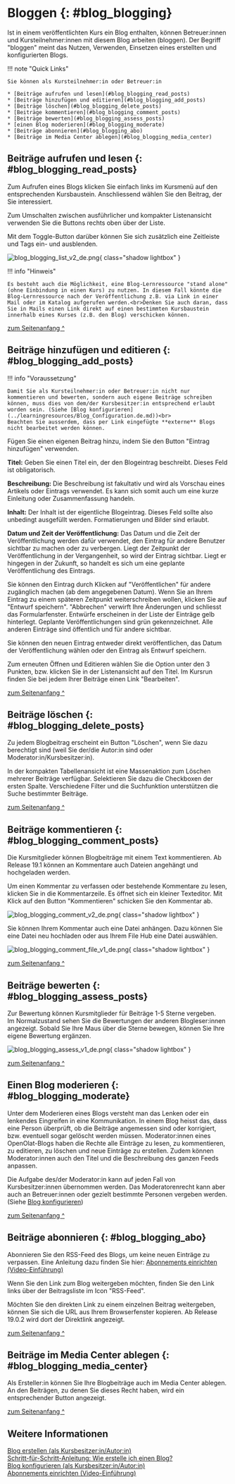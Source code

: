 # Bloggen {: #blog_blogging}

Ist in einem veröffentlichten Kurs ein Blog enthalten, können Betreuer:innen und Kursteilnehmer:innen mit diesem Blog arbeiten (bloggen). Der Begriff "bloggen" meint das Nutzen, Verwenden, Einsetzen eines erstellten und konfigurierten Blogs.

!!! note "Quick Links"

    Sie können als Kursteilnehmer:in oder Betreuer:in 

    * [Beiträge aufrufen und lesen](#blog_blogging_read_posts)
    * [Beiträge hinzufügen und editieren](#blog_blogging_add_posts)
    * [Beiträge löschen](#blog_blogging_delete_posts)
    * [Beiträge kommentieren](#blog_blogging_comment_posts)
    * [Beiträge bewerten](#blog_blogging_assess_posts)
    * [einen Blog moderieren](#blog_blogging_moderate)
    * [Beiträge abonnieren](#blog_blogging_abo)
    * [Beiträge im Media Center ablegen](#blog_blogging_media_center)



## Beiträge aufrufen und lesen {: #blog_blogging_read_posts}

Zum Aufrufen eines Blogs klicken Sie einfach links im Kursmenü auf den entsprechenden Kursbaustein. Anschliessend wählen Sie den Beitrag, der Sie interessiert.

Zum Umschalten zwischen ausführlicher und kompakter Listenansicht verwenden Sie die Buttons rechts oben über der Liste.

Mit dem Toggle-Button darüber können Sie sich zusätzlich eine Zeitleiste und Tags ein- und ausblenden.

![blog_blogging_list_v2_de.png](assets/blog_blogging_list_v2_de.png){ class="shadow lightbox" }

!!! info "Hinweis"

    Es besteht auch die Möglichkeit, eine Blog-Lernressource "stand alone" (ohne Einbindung in einen Kurs) zu nutzen. In diesem Fall könnte die Blog-Lernressource nach der Veröffentlichung z.B. via Link in einer Mail oder im Katalog aufgerufen werden.<br>Denken Sie auch daran, dass Sie in Mails einen Link direkt auf einen bestimmten Kursbaustein innerhalb eines Kurses (z.B. den Blog) verschicken können.    

[zum Seitenanfang ^](#blog_blogging)



## Beiträge hinzufügen und editieren {: #blog_blogging_add_posts}

!!! info "Voraussetzung"

    Damit Sie als Kursteilnehmer:in oder Betreuer:in nicht nur kommentieren und bewerten, sondern auch eigene Beiträge schreiben können, muss dies von dem/der Kursbesitzer:in entsprechend erlaubt worden sein. (Siehe [Blog konfigurieren](../learningresources/Blog_Configuration.de.md))<br>
    Beachten Sie ausserdem, dass per Link eingefügte **externe** Blogs nicht bearbeitet werden können.

Fügen Sie einen eigenen Beitrag hinzu, indem Sie den Button "Eintrag hinzufügen" verwenden.<br>


**Titel:** Geben Sie einen Titel ein, der den Blogeintrag beschreibt. Dieses Feld ist obligatorisch.

**Beschreibung:** Die Beschreibung ist fakultativ und wird als Vorschau eines Artikels oder Eintrags verwendet. Es kann sich somit auch um eine kurze Einleitung oder Zusammenfassung handeln.

**Inhalt:** Der Inhalt ist der eigentliche Blogeintrag. Dieses Feld sollte also unbedingt ausgefüllt werden. Formatierungen und Bilder sind erlaubt.

**Datum und Zeit der Veröffentlichung:** Das Datum und die Zeit der Veröffentlichung werden dafür verwendet, den Eintrag für andere Benutzer sichtbar zu machen oder zu verbergen. Liegt der Zeitpunkt der Veröffentlichung in der Vergangenheit, so wird der Eintrag sichtbar. Liegt er hingegen in der Zukunft, so handelt es sich um eine geplante Veröffentlichung des Eintrags.

Sie können den Eintrag durch Klicken auf "Veröffentlichen" für andere zugänglich machen (ab dem angegebenen Datum). Wenn Sie an Ihrem Eintrag zu einem späteren Zeitpunkt weiterschreiben wollen, klicken Sie auf "Entwurf speichern". "Abbrechen" verwirft Ihre Änderungen und schliesst das Formularfenster. Entwürfe erscheinen in der Liste der Einträge gelb hinterlegt. Geplante Veröffentlichungen sind grün gekennzeichnet. Alle anderen Einträge sind öffentlich und für andere sichtbar.

Sie können den neuen Eintrag entweder direkt veröffentlichen, das Datum der Veröffentlichung wählen oder den Eintrag als Entwurf speichern.

Zum erneuten Öffnen und Editieren wählen Sie die Option unter den 3 Punkten, bzw. klicken Sie in der Listenansicht auf den Titel. Im Kursrun finden Sie bei jedem Ihrer Beiträge einen Link "Bearbeiten".

[zum Seitenanfang ^](#blog_blogging)


## Beiträge löschen {: #blog_blogging_delete_posts}

Zu jedem Blogbeitrag erscheint ein Button "Löschen", wenn Sie dazu berechtigt sind (weil Sie der/die Autor:in sind oder Moderator:in/Kursbesitzer:in).

In der kompakten Tabellenansicht ist eine Massenaktion zum Löschen mehrerer Beiträge verfügbar. Selektieren Sie dazu die Checkboxen der ersten Spalte. Verschiedene Filter und die Suchfunktion unterstützen die Suche bestimmter Beiträge.

[zum Seitenanfang ^](#blog_blogging)


## Beiträge kommentieren {: #blog_blogging_comment_posts}

Die Kursmitglieder können Blogbeiträge mit einem Text kommentieren. Ab Release 19.1 können an Kommentare auch Dateien angehängt und hochgeladen werden.

Um einen Kommentar zu verfassen oder bestehende Kommentare zu lesen, klicken Sie in die Kommentarzeile. Es öffnet sich ein kleiner Texteditor. Mit Klick auf den Button "Kommentieren" schicken Sie den Kommentar ab.

![blog_blogging_comment_v2_de.png](assets/blog_blogging_comment_v2_de.png){ class="shadow lightbox" }

Sie können Ihrem Kommentar auch eine Datei anhängen. Dazu können Sie eine Datei neu hochladen oder aus Ihrem File Hub eine Datei auswählen.

![blog_blogging_comment_file_v1_de.png](assets/blog_blogging_comment_file_v1_de.png){ class="shadow lightbox" }

[zum Seitenanfang ^](#blog_blogging)


## Beiträge bewerten {: #blog_blogging_assess_posts}

Zur Bewertung können Kursmitglieder für Beiträge 1-5 Sterne vergeben. <br>
Im Normalzustand sehen Sie die Bewertungen der anderen Blogleser:innen angezeigt. Sobald Sie Ihre Maus über die Sterne bewegen, können Sie Ihre eigene Bewertung ergänzen. 

![blog_blogging_assess_v1_de.png](assets/blog_blogging_assess_v1_de.png){ class="shadow lightbox" }

[zum Seitenanfang ^](#blog_blogging)


## Einen Blog moderieren {: #blog_blogging_moderate}

Unter dem Moderieren eines Blogs versteht man das Lenken oder ein lenkendes Eingreifen in eine Kommunikation. In einem Blog heisst das, dass eine Person überprüft, ob die Beiträge angemessen sind oder korrigiert, bzw. eventuell sogar gelöscht werden müssen. Moderator:innen eines OpenOlat-Blogs haben die Rechte alle Einträge zu lesen, zu kommentieren, zu editieren, zu löschen und neue Einträge zu erstellen. Zudem können Moderator:innen auch den Titel und die Beschreibung des ganzen Feeds anpassen.

Die Aufgabe des/der Moderator:in kann auf jeden Fall von Kursbesitzer:innen übernommen werden. Das Moderatorenrecht kann aber auch an Betreuer:innen oder gezielt bestimmte Personen vergeben werden. (Siehe [Blog konfigurieren](../learningresources/Blog_Configuration.de.md))

[zum Seitenanfang ^](#blog_blogging)


## Beiträge abonnieren {: #blog_blogging_abo}

Abonnieren Sie den RSS-Feed des Blogs, um keine neuen Einträge zu verpassen. Eine Anleitung dazu finden Sie hier: [Abonnements einrichten (Video-Einführung)](https://www.youtube.com/embed/h9gOqt7TR7Q)

Wenn Sie den Link zum Blog weitergeben möchten, finden Sie den Link links über der Beitragsliste im Icon "RSS-Feed".

Möchten Sie den direkten Link zu einem einzelnen Beitrag weitergeben, können Sie sich die URL aus Ihrem Browserfenster kopieren. Ab Release 19.0.2 wird dort der Direktlink angezeigt. 

[zum Seitenanfang ^](#blog_blogging)


## Beiträge im Media Center ablegen {: #blog_blogging_media_center}

Als Ersteller:in können Sie Ihre Blogbeiträge auch im Media Center ablegen. An den Beiträgen, zu denen Sie dieses Recht haben, wird ein entsprechender Button angezeigt.

[zum Seitenanfang ^](#blog_blogging)


## Weitere Informationen

[Blog erstellen (als Kursbesitzer:in/Autor:in)](../learningresources/Blog_Create.de.md)<br>
[Schritt-für-Schritt-Anleitung: Wie erstelle ich einen Blog?](../../manual_how-to/blog/blog.de.md)<br>
[Blog konfigurieren (als Kursbesitzer:in/Autor:in)](../learningresources/Blog_Configuration.de.md)<br>
[Abonnements einrichten (Video-Einführung)](https://www.youtube.com/embed/h9gOqt7TR7Q)<br>

